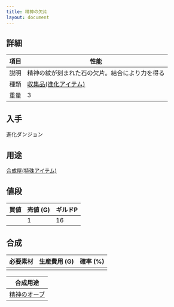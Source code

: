 ```yaml
---
title: 精神の欠片
layout: document
---
```

## 詳細


|項目|性能|
|---|---|
|説明|精神の紋が刻まれた石の欠片。結合により力を得る|
|種類|[収集品(進化アイテム)](収集品(進化アイテム))|
|重量|3|

## 入手

進化ダンジョン

## 用途

[合成屋(特殊アイテム)](合成屋(特殊アイテム))

## 値段


|買値|売値 (G)|ギルドP|
|---|---|---|
||1|16|

## 合成


|必要素材|生産費用 (G)|確率 (%)|
|---|---|---|
||||


|合成用途|
|---|
|[精神のオーブ](精神のオーブ)|